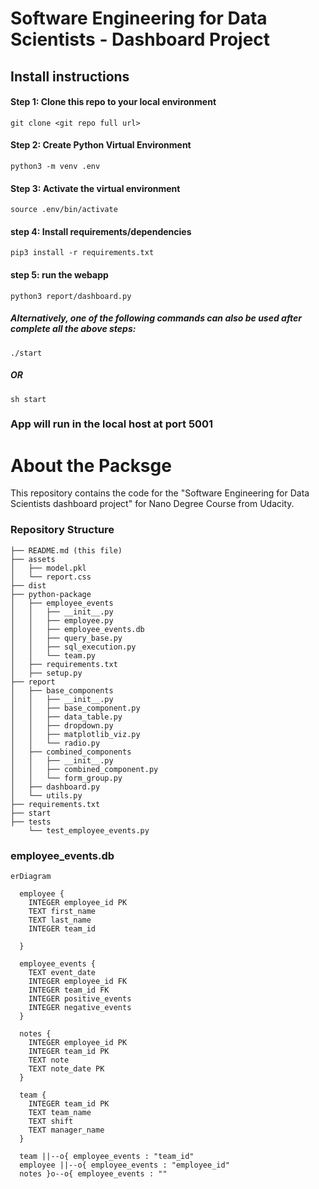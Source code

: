 # Software Engineering for Data Scientists - Dashboard Project

## Install instructions

#### Step 1: Clone this repo to your local environment 
```
git clone <git repo full url>
```
#### Step 2: Create Python Virtual Environment
```
python3 -m venv .env
```
#### Step 3: Activate the virtual environment
```
source .env/bin/activate
```
#### step 4: Install requirements/dependencies
```
pip3 install -r requirements.txt
```
#### step 5: run the webapp 
```
python3 report/dashboard.py
```
##### Alternatively, one of the following commands can also be used after complete all the above steps:
```
./start
```
##### OR
```
sh start
```
### App will run in the local host at port 5001


# About the Packsge
This repository contains the code for the "Software Engineering for Data Scientists dashboard project" for Nano Degree Course from Udacity.

### Repository Structure
```
├── README.md (this file)
├── assets
│   ├── model.pkl
│   └── report.css
├── dist
├── python-package
│   ├── employee_events
│   │   ├── __init__.py
│   │   ├── employee.py
│   │   ├── employee_events.db
│   │   ├── query_base.py
│   │   ├── sql_execution.py
│   │   └── team.py
│   ├── requirements.txt
│   ├── setup.py
├── report
│   ├── base_components
│   │   ├── __init__.py
│   │   ├── base_component.py
│   │   ├── data_table.py
│   │   ├── dropdown.py
│   │   ├── matplotlib_viz.py
│   │   └── radio.py 
│   ├── combined_components
│   │   ├── __init__.py
│   │   ├── combined_component.py
│   │   └── form_group.py
│   ├── dashboard.py
│   └── utils.py
├── requirements.txt
├── start
├── tests
    └── test_employee_events.py
```

### employee_events.db

```mermaid
erDiagram

  employee {
    INTEGER employee_id PK
    TEXT first_name
    TEXT last_name
    INTEGER team_id
    
  }

  employee_events {
    TEXT event_date
    INTEGER employee_id FK
    INTEGER team_id FK
    INTEGER positive_events
    INTEGER negative_events
  }

  notes {
    INTEGER employee_id PK
    INTEGER team_id PK
    TEXT note
    TEXT note_date PK
  }

  team {
    INTEGER team_id PK
    TEXT team_name
    TEXT shift
    TEXT manager_name
  }

  team ||--o{ employee_events : "team_id"
  employee ||--o{ employee_events : "employee_id"
  notes }o--o{ employee_events : ""
```
